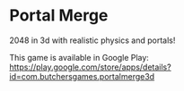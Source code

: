 # Portal Merge

2048 in 3d with realistic physics and portals!</br>

This game is available in Google Play: </br>https://play.google.com/store/apps/details?id=com.butchersgames.portalmerge3d
